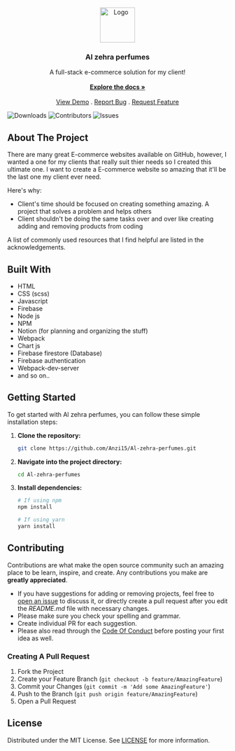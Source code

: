 <br/>
<p align="center">
  <a href="https://github.com/Anzi15/Al-zehra-perfumes">
    <img src="https://al-zehra.netlify.app/assets/WhatsApp%20Image%202024-05-27%20at%2015.09.21_158c69d0.jpg" alt="Logo" width="80" height="80">
  </a>

  <h3 align="center">Al zehra perfumes</h3>

  <p align="center">
    A full-stack e-commerce solution for my client!
    <br/>
    <br/>
    <a href="https://github.com/Anzi15/Al-zehra-perfumes"><strong>Explore the docs »</strong></a>
    <br/>
    <br/>
    <a href="https://github.com/Anzi15/Al-zehra-perfumes">View Demo</a>
    .
    <a href="https://github.com/Anzi15/Al-zehra-perfumes/issues">Report Bug</a>
    .
    <a href="https://github.com/Anzi15/Al-zehra-perfumes/issues">Request Feature</a>
  </p>
</p>

![Downloads](https://img.shields.io/github/downloads/Anzi15/Al-zehra-perfumes/total) ![Contributors](https://img.shields.io/github/contributors/Anzi15/Al-zehra-perfumes?color=dark-green) ![Issues](https://img.shields.io/github/issues/Anzi15/Al-zehra-perfumes)

## About The Project

There are many great E-commerce websites available on GitHub, however, I wanted a one for my clients that really suit thier needs so I created this ultimate one. I want to create a E-commerce website so amazing that it'll be the last one my client ever need.

Here's why:

- Client's time should be focused on creating something amazing. A project that solves a problem and helps others
- Client shouldn't be doing the same tasks over and over like creating adding and removing products from coding

A list of commonly used resources that I find helpful are listed in the acknowledgements.

## Built With

- HTML
- CSS (scss)
- Javascript
- Firebase
- Node js
- NPM
- Notion (for planning and organizing the stuff)
- Webpack
- Chart js
- Firebase firestore (Database)
- Firebase authentication
- Webpack-dev-server
- and so on..

## Getting Started

To get started with Al zehra perfumes, you can follow these simple installation steps:

1. **Clone the repository:**

   ```bash
   git clone https://github.com/Anzi15/Al-zehra-perfumes.git
   ```

2. **Navigate into the project directory:**

   ```bash
   cd Al-zehra-perfumes
   ```

3. **Install dependencies:**

   ```bash
   # If using npm
   npm install

   # If using yarn
   yarn install
   ```

## Contributing

Contributions are what make the open source community such an amazing place to be learn, inspire, and create. Any contributions you make are **greatly appreciated**.

- If you have suggestions for adding or removing projects, feel free to [open an issue](https://github.com/Anzi15/Al-zehra-perfumes/issues/new) to discuss it, or directly create a pull request after you edit the _README.md_ file with necessary changes.
- Please make sure you check your spelling and grammar.
- Create individual PR for each suggestion.
- Please also read through the [Code Of Conduct](https://github.com/Anzi15/Al-zehra-perfumes/blob/main/CODE_OF_CONDUCT.md) before posting your first idea as well.

### Creating A Pull Request

1. Fork the Project
2. Create your Feature Branch (`git checkout -b feature/AmazingFeature`)
3. Commit your Changes (`git commit -m 'Add some AmazingFeature'`)
4. Push to the Branch (`git push origin feature/AmazingFeature`)
5. Open a Pull Request

## License

Distributed under the MIT License. See [LICENSE](https://github.com/Anzi15/Al-zehra-perfumes/blob/main/LICENSE.md) for more information.
